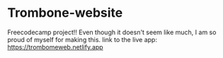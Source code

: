 # Trombone-website
Freecodecamp project!! 
Even though it doesn't seem like much, I am so proud of myself for making this. 
link to the live app: 
https://trombomeweb.netlify.app 
